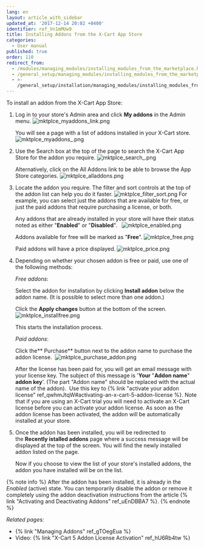 ```yaml
---
lang: en
layout: article_with_sidebar
updated_at: '2017-12-14 20:02 +0400'
identifier: ref_Vn1mMUw9
title: Installing Addons from the X-Cart App Store
categories:
  - User manual
published: true
order: 110
redirect_from:
  - /modules/managing_modules/installing_modules_from_the_marketplace.html
  - /general_setup/managing_modules/installing_modules_from_the_marketplace.html
  - >-
    /general_setup/installation/managing_modules/installing_modules_from_the_marketplace.html
---
```

To install an addon from the X-Cart App Store:

1.  Log in to your store's Admin area and click **My addons** in the Admin menu.
    ![mktplce_myaddons_link.png]({{site.baseurl}}/attachments/ref_Vn1mMUw9/mktplce_myaddons_link.png)
    
    You will see a page with a list of addons installed in your X-Cart store.
    ![mktplce_myaddons_.png]({{site.baseurl}}/attachments/ref_Vn1mMUw9/mktplce_myaddons_.png)

2. Use the Search box at the top of the page to search the X-Cart App Store for the addon you require. 
    ![mktplce_search_.png]({{site.baseurl}}/attachments/ref_Vn1mMUw9/mktplce_search_.png)

    Alternatively, click on the All Addons link to be able to browse the App Store categories.
    ![mktplce_alladdons.png]({{site.baseurl}}/attachments/ref_Vn1mMUw9/mktplce_alladdons.png)

3. Locate the addon you require. The filter and sort controls at the top of the addon list can help you do it faster.
    ![mktplce_filter_sort.png]({{site.baseurl}}/attachments/ref_Vn1mMUw9/mktplce_filter_sort.png)
    For example, you can select just the addons that are available for free, or just the paid addons that require purchasing a license, or both.
    
    Any addons that are already installed in your store will have their status noted as either  "**Enabled**" or "**Disabled**".  
    ![mktplce_enabled.png]({{site.baseurl}}/attachments/ref_Vn1mMUw9/mktplce_enabled.png)
    
    Addons available for free will be marked as "**Free**". 
    ![mktplce_free.png]({{site.baseurl}}/attachments/ref_Vn1mMUw9/mktplce_free.png)

    Paid addons will have a price displayed.
    ![mktplce_price.png]({{site.baseurl}}/attachments/ref_Vn1mMUw9/mktplce_price.png)
   
4.  Depending on whether your chosen addon is free or paid, use one of the following methods:

    _Free addons_: 
    
    Select the addon for installation by clicking **Install addon** below the addon name. (It is possible to select more than one addon.)
    
    Click the **Apply changes** button at the bottom of the screen.
    ![mktplce_installfree.png]({{site.baseurl}}/attachments/ref_Vn1mMUw9/mktplce_installfree.png)

    This starts the installation process. 

    _Paid addons_: 
    
    Click the** Purchase** button next to the addon name to purchase the addon license. 
    ![mktplce_purchase_addon.png]({{site.baseurl}}/attachments/ref_Vn1mMUw9/mktplce_purchase_addon.png)
    
    After the license has been paid for, you will get an email message with your license key. The subject of this message is '**Your** "**Addon name**" **addon key**'. (The part "Addon name" should be replaced with the actual name of the addon). 
    Use this key to {% link "activate your addon license" ref_qwhmJtqW#activating-an-x-cart-5-addon-license %}. Note that if you are using an X-Cart trial you will need to activate an X-Cart license before you can activate your addon license. As soon as the addon license has been activated, the addon will be automatically installed at your store.

5.  Once the addon has been installed, you will be redirected to the **Recently istalled addons** page where a success message will be displayed at the top of the screen. You will find the newly installed addon listed on the page.

    Now if you choose to view the list of your store's installed addons, the addon you have installed will be on the list. 

   {% note info %}
   After the addon has been installed, it is already in the _Enabled_ (active) state. You can temporarily disable the addon or remove it completely using the addon deactivation instructions from the article {% link "Activating and Deactivating Addons" ref_uEnDBBA7 %}.
   {% endnote %}

_Related pages:_

*   {% link "Managing Addons" ref_gTOegEua %}
*   Video: {% link "X-Cart 5 Addon License Activation" ref_hU6Rb4tw %}
